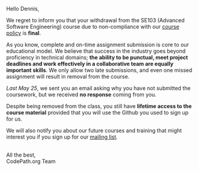 Hello Dennis,

We regret to inform you that your withdrawal from the SE103 (Advanced Software Engineering) course due to non-compliance with our [course policy](https://courses.codepath.org/snippets/ios_university/policies_remote_fall19) is **final**.

As you know, complete and on-time assignment submission is core to our educational model. We believe that success in the industry goes beyond proficiency in technical domains; **the ability to be punctual, meet project deadlines and work effectively in a collaborative team are equally important skills**. We only allow two late submissions, and even one missed assignment will result in removal from the course.

*Last May 25*, we sent you an email asking why you have not submitted the coursework, but we received **no response** coming from you.

Despite being removed from the class, you still have **lifetime access to the course material** provided that you will use the Github you used to sign up for us.

We will also notify you about our future courses and training that might interest you if you sign up for our [mailing list](https://share.hsforms.com/1eg_EOoQpR4ObU4s8fUES2Q36gst).

<br>
All the best,
<br>
CodePath.org Team
